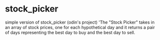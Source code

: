 # stock_picker
simple version of stock_picker (odin's project)
'The "Stock Picker" takes in an array of stock prices, one for each hypothetical day and it returns a pair of days representing the best day to buy and the best day to sell.
